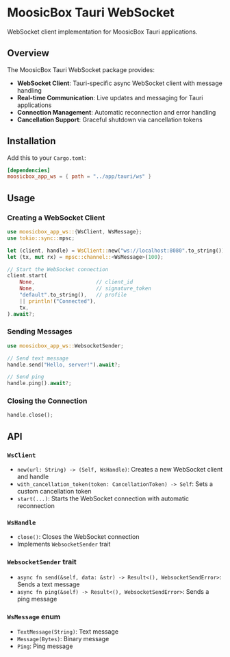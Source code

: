 # MoosicBox Tauri WebSocket

WebSocket client implementation for MoosicBox Tauri applications.

## Overview

The MoosicBox Tauri WebSocket package provides:

- **WebSocket Client**: Tauri-specific async WebSocket client with message handling
- **Real-time Communication**: Live updates and messaging for Tauri applications
- **Connection Management**: Automatic reconnection and error handling
- **Cancellation Support**: Graceful shutdown via cancellation tokens

## Installation

Add this to your `Cargo.toml`:

```toml
[dependencies]
moosicbox_app_ws = { path = "../app/tauri/ws" }
```

## Usage

### Creating a WebSocket Client

```rust
use moosicbox_app_ws::{WsClient, WsMessage};
use tokio::sync::mpsc;

let (client, handle) = WsClient::new("ws://localhost:8080".to_string());
let (tx, mut rx) = mpsc::channel::<WsMessage>(100);

// Start the WebSocket connection
client.start(
    None,                    // client_id
    None,                    // signature_token
    "default".to_string(),   // profile
    || println!("Connected"),
    tx,
).await?;
```

### Sending Messages

```rust
use moosicbox_app_ws::WebsocketSender;

// Send text message
handle.send("Hello, server!").await?;

// Send ping
handle.ping().await?;
```

### Closing the Connection

```rust
handle.close();
```

## API

### `WsClient`

- `new(url: String) -> (Self, WsHandle)`: Creates a new WebSocket client and handle
- `with_cancellation_token(token: CancellationToken) -> Self`: Sets a custom cancellation token
- `start(...)`: Starts the WebSocket connection with automatic reconnection

### `WsHandle`

- `close()`: Closes the WebSocket connection
- Implements `WebsocketSender` trait

### `WebsocketSender` trait

- `async fn send(&self, data: &str) -> Result<(), WebsocketSendError>`: Sends a text message
- `async fn ping(&self) -> Result<(), WebsocketSendError>`: Sends a ping message

### `WsMessage` enum

- `TextMessage(String)`: Text message
- `Message(Bytes)`: Binary message
- `Ping`: Ping message
